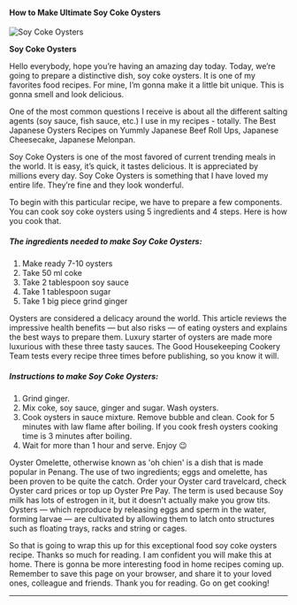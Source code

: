             

#### How to Make Ultimate Soy Coke Oysters

![Soy Coke Oysters](https://img-global.cpcdn.com/recipes/b9e143d02519bc6a/751x532cq70/soy-coke-oysters-recipe-main-photo.jpg)

**Soy Coke Oysters**

Hello everybody, hope you’re having an amazing day today. Today, we’re going to prepare a distinctive dish, soy coke oysters. It is one of my favorites food recipes. For mine, I’m gonna make it a little bit unique. This is gonna smell and look delicious.

One of the most common questions I receive is about all the different salting agents (soy sauce, fish sauce, etc.) I use in my recipes - totally. The Best Japanese Oysters Recipes on Yummly Japanese Beef Roll Ups, Japanese Cheesecake, Japanese Melonpan.

Soy Coke Oysters is one of the most favored of current trending meals in the world. It is easy, it’s quick, it tastes delicious. It is appreciated by millions every day. Soy Coke Oysters is something that I have loved my entire life. They’re fine and they look wonderful.

To begin with this particular recipe, we have to prepare a few components. You can cook soy coke oysters using 5 ingredients and 4 steps. Here is how you cook that.

##### The ingredients needed to make Soy Coke Oysters:

1.  Make ready 7-10 oysters
2.  Take 50 ml coke
3.  Take 2 tablespoon soy sauce
4.  Take 1 tablespoon sugar
5.  Take 1 big piece grind ginger

Oysters are considered a delicacy around the world. This article reviews the impressive health benefits — but also risks — of eating oysters and explains the best ways to prepare them. Luxury starter of oysters are made more luxurious with these three tasty sauces. The Good Housekeeping Cookery Team tests every recipe three times before publishing, so you know it will.

##### Instructions to make Soy Coke Oysters:

1.  Grind ginger.
2.  Mix coke, soy sauce, ginger and sugar. Wash oysters.
3.  Cook oysters in sauce mixture. Remove bubble and clean. Cook for 5 minutes with law flame after boiling. If you cook fresh oysters cooking time is 3 minutes after boiling.
4.  Wait for more than 1 hour and serve. Enjoy 😉

Oyster Omelette, otherwise known as 'oh chien' is a dish that is made popular in Penang. The use of two ingredients; eggs and omelette, has been proven to be quite the catch. Order your Oyster card travelcard, check Oyster card prices or top up Oyster Pre Pay. The term is used because Soy milk has lots of estrogen in it, but it doesn't actually make you grow tits. Oysters — which reproduce by releasing eggs and sperm in the water, forming larvae — are cultivated by allowing them to latch onto structures such as floating trays, racks and string or cages.

So that is going to wrap this up for this exceptional food soy coke oysters recipe. Thanks so much for reading. I am confident you will make this at home. There is gonna be more interesting food in home recipes coming up. Remember to save this page on your browser, and share it to your loved ones, colleague and friends. Thank you for reading. Go on get cooking!

* * *